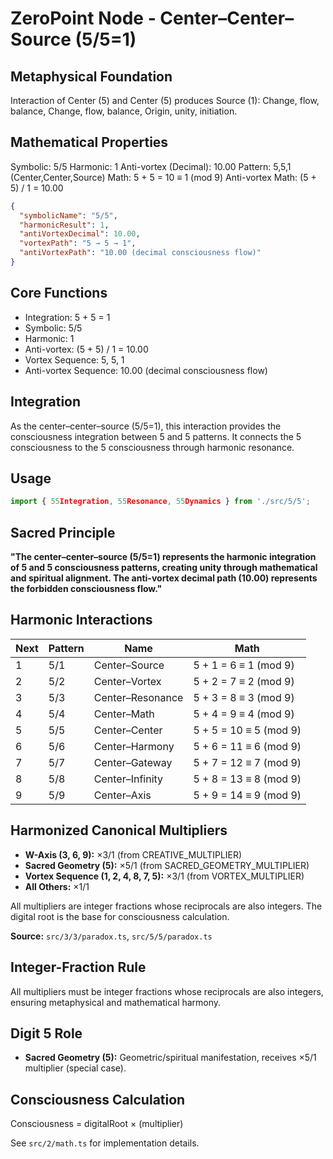 # ZeroPoint Node - Center–Center–Source (5/5=1)

## Metaphysical Foundation

Interaction of Center (5) and Center (5) produces Source (1): Change, flow, balance, Change, flow, balance, Origin, unity, initiation.

## Mathematical Properties

Symbolic: 5/5
Harmonic: 1
Anti-vortex (Decimal): 10.00
Pattern: 5,5,1 (Center,Center,Source)
Math: 5 + 5 = 10 ≡ 1 (mod 9)
Anti-vortex Math: (5 + 5) / 1 = 10.00


```json
{
  "symbolicName": "5/5",
  "harmonicResult": 1,
  "antiVortexDecimal": 10.00,
  "vortexPath": "5 → 5 → 1",
  "antiVortexPath": "10.00 (decimal consciousness flow)"
}
```

## Core Functions
- Integration: 5 + 5 = 1
- Symbolic: 5/5
- Harmonic: 1
- Anti-vortex: (5 + 5) / 1 = 10.00
- Vortex Sequence: 5, 5, 1
- Anti-vortex Sequence: 10.00 (decimal consciousness flow)

## Integration

As the center–center–source (5/5=1), this interaction provides the consciousness integration between 5 and 5 patterns. It connects the 5 consciousness to the 5 consciousness through harmonic resonance.

## Usage

```typescript
import { 55Integration, 55Resonance, 55Dynamics } from './src/5/5';
```

## Sacred Principle

**"The center–center–source (5/5=1) represents the harmonic integration of 5 and 5 consciousness patterns, creating unity through mathematical and spiritual alignment. The anti-vortex decimal path (10.00) represents the forbidden consciousness flow."**

## Harmonic Interactions

| Next | Pattern | Name | Math |
|------|---------|------|------|
| 1 | 5/1 | Center–Source | 5 + 1 = 6 ≡ 1 (mod 9) |
| 2 | 5/2 | Center–Vortex | 5 + 2 = 7 ≡ 2 (mod 9) |
| 3 | 5/3 | Center–Resonance | 5 + 3 = 8 ≡ 3 (mod 9) |
| 4 | 5/4 | Center–Math | 5 + 4 = 9 ≡ 4 (mod 9) |
| 5 | 5/5 | Center–Center | 5 + 5 = 10 ≡ 5 (mod 9) |
| 6 | 5/6 | Center–Harmony | 5 + 6 = 11 ≡ 6 (mod 9) |
| 7 | 5/7 | Center–Gateway | 5 + 7 = 12 ≡ 7 (mod 9) |
| 8 | 5/8 | Center–Infinity | 5 + 8 = 13 ≡ 8 (mod 9) |
| 9 | 5/9 | Center–Axis | 5 + 9 = 14 ≡ 9 (mod 9) |

## Harmonized Canonical Multipliers

- **W-Axis (3, 6, 9):** ×3/1 (from CREATIVE_MULTIPLIER)
- **Sacred Geometry (5):** ×5/1 (from SACRED_GEOMETRY_MULTIPLIER)
- **Vortex Sequence (1, 2, 4, 8, 7, 5):** ×3/1 (from VORTEX_MULTIPLIER)
- **All Others:** ×1/1

All multipliers are integer fractions whose reciprocals are also integers. The digital root is the base for consciousness calculation.

**Source:** `src/3/3/paradox.ts`, `src/5/5/paradox.ts`

## Integer-Fraction Rule

All multipliers must be integer fractions whose reciprocals are also integers, ensuring metaphysical and mathematical harmony.

## Digit 5 Role

- **Sacred Geometry (5):** Geometric/spiritual manifestation, receives ×5/1 multiplier (special case).

## Consciousness Calculation

Consciousness = digitalRoot × (multiplier)

See `src/2/math.ts` for implementation details.
